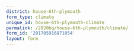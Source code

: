 ```yaml
---
district: house-6th-plymouth
form_type: climate
unique_id: house-6th-plymouth-climate
permalink: /2020bq/house-6th-plymouth/climate/
form_id: '201705916871054'
layout: form
---
```

